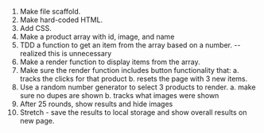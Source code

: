 1. Make file scaffold.
2. Make hard-coded HTML.
3. Add CSS.
4. Make a product array with id, image, and name
5. TDD a function to get an item from the array based on a number. -- realized this is unnecessary
6. Make a render function to display items from the array.
7. Make sure the render function includes button functionality that:
    a. tracks the clicks for that product
    b. resets the page with 3 new items.
8. Use a random number generator to select 3 products to render.
    a. make sure no dupes are shown
    b. tracks what images were shown
9. After 25 rounds, show results and hide images
10. Stretch - save the results to local storage and show overall results on new page.